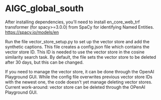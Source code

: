# AIGC_global_south

After installing dependencies, you'll need to install en_core_web_trf transformer (for spacy>=3.0.0) from SpaCy for identifying Named Entities.
https://spacy.io/models/en

Run the file vector_store_setup.py to set up the vector store and add the synthetic captions. This file creates a config.json file which contains the vector store ID. This ID is needed to use the vector store in the cosine similarity search task. By default, the file sets the vector store to be deleted after 30 days, but this can be changed.

If you need to manage the vector store, it can be done through the OpenAI Playground GUI. While the config file overwrites previous vector store IDs with the newest one, the code doesn't yet manage deleting vector stores. Current work-around: vector store can be deleted through the OPenAI Playground GUI.
